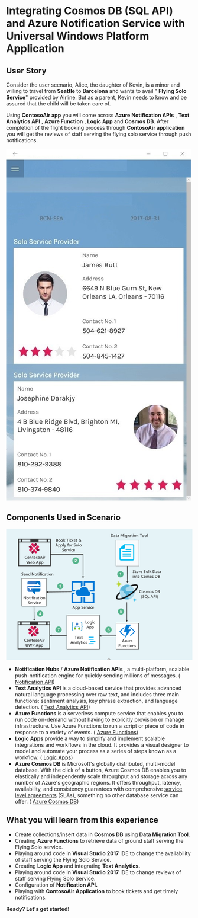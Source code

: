 # Integrating Cosmos DB (SQL API) and Azure Notification Service with Universal Windows Platform Application
## User Story

Consider the user scenario, Alice, the daughter of Kevin, is a minor and willing to travel from **Seattle** to **Barcelona** and wants to avail &quot; **Flying Solo Service**&quot; provided by Airline. But as a parent, Kevin needs to know and be assured that the child will be taken care of.

Using **ContosoAir app** you will come across **Azure Notification APIs** , **Text Analytics API** , **Azure Function** , **Logic App** and **Cosmos DB**. After completion of the flight booking process through **ContosoAir application** you will get the reviews of staff serving the flying solo service through push notifications.

 ![](img/user_story_image.jpg)

## Components Used in Scenario

 ![](img/architecture_diagram.png)

- **Notification Hubs** / **Azure Notification APIs** , a multi-platform, scalable push-notification engine for quickly sending millions of messages. ( [Notification API](https://docs.microsoft.com/en-us/azure/notification-hubs/notification-hubs-push-notification-overview))
- **Text Analytics API** is a cloud-based service that provides advanced natural language processing over raw text, and includes three main functions: sentiment analysis, key phrase extraction, and language detection. ( [Text Analytics API](https://docs.microsoft.com/en-in/azure/cognitive-services/text-analytics/overview))
- **Azure Functions** is a serverless compute service that enables you to run code on-demand without having to explicitly provision or manage infrastructure. Use Azure Functions to run a script or piece of code in response to a variety of events. ( [Azure Functions](https://docs.microsoft.com/en-us/azure/azure-functions/))
- **Logic Apps** provide a way to simplify and implement scalable integrations and workflows in the cloud. It provides a visual designer to model and automate your process as a series of steps known as a workflow. ( [Logic Apps](https://docs.microsoft.com/en-us/azure/logic-apps/))
- **Azure Cosmos DB** is Microsoft&#39;s globally distributed, multi-model database. With the click of a button, Azure Cosmos DB enables you to elastically and independently scale throughput and storage across any number of Azure&#39;s geographic regions. It offers throughput, latency, availability, and consistency guarantees with comprehensive  [service level agreements](https://aka.ms/acdbsla) (SLAs), something no other database service can offer. ( [Azure Cosmos DB](https://docs.microsoft.com/en-us/azure/cosmos-db/))





## What you will learn from this experience

- Create collections/insert data in **Cosmos DB** using **Data Migration Tool**.
- Creating **Azure Functions** to retrieve data of ground staff serving the Flying Solo service.
- Playing around code in **Visual Studio 2017** IDE to change the availability of staff serving the Flying Solo Service.
- Creating **Logic App** and integrating **Text Analytics.**
- Playing around code in **Visual Studio 2017** IDE to change reviews of staff serving Flying Solo Service.
- Configuration of **Notification API.**
- Playing with **ContosoAir Application** to book tickets and get timely notifications.

**Ready? Let&#39;s get started!**